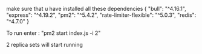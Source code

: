 make sure that u have installed all these dependencies 
 {
    "bull": "^4.16.1",
    "express": "^4.19.2",
    "pm2": "^5.4.2",
    "rate-limiter-flexible": "^5.0.3",
    "redis": "^4.7.0"
  }


  To run enter :
  "pm2 start index.js -i 2"
  
  2 replica sets will start running
  
